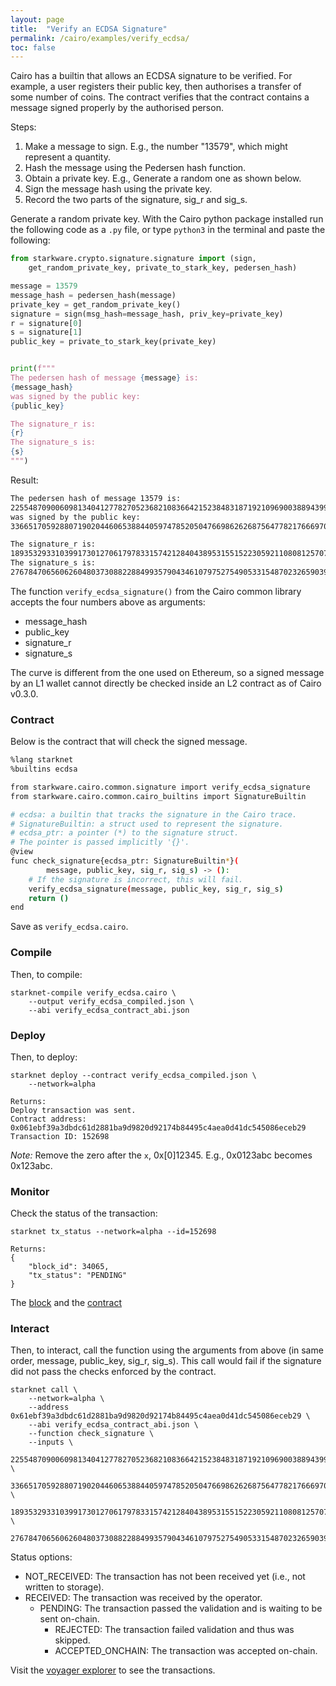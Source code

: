 ```yaml
---
layout: page
title:  "Verify an ECDSA Signature"
permalink: /cairo/examples/verify_ecdsa/
toc: false
---
```


Cairo has a builtin that allows an ECDSA signature to be verified. For example, a user registers
their public key, then authorises a transfer of some number of coins. The contract verifies that
the contract contains a message signed properly by the authorised person.

Steps:
1. Make a message to sign. E.g., the number "13579", which might represent a quantity.
2. Hash the message using the Pedersen hash function.
3. Obtain a private key. E.g., Generate a random one as shown below.
4. Sign the message hash using the private key.
5. Record the two parts of the signature, sig_r and sig_s.

Generate a random private key. With the Cairo python package installed run the following
code as a `.py` file, or type `python3` in the terminal and paste the following:
```py
from starkware.crypto.signature.signature import (sign,
    get_random_private_key, private_to_stark_key, pedersen_hash)

message = 13579
message_hash = pedersen_hash(message)
private_key = get_random_private_key()
signature = sign(msg_hash=message_hash, priv_key=private_key)
r = signature[0]
s = signature[1]
public_key = private_to_stark_key(private_key)


print(f"""
The pedersen hash of message {message} is:
{message_hash}
was signed by the public key:
{public_key}

The signature_r is:
{r}
The signature_s is:
{s}
""")
```
Result:
```sh
The pedersen hash of message 13579 is:
2255487090060981340412778270523682108366421523848318719210969003889439916982
was signed by the public key:
336651705928807190204460653884405974785205047669862626875647782176669707088

The signature_r is:
1893532933103991730127061797833157421284043895315515223059211080812570729772
The signature_s is:
2767847065606260480373088228849935790434610797527549053315487023265903912514
```

The function `verify_ecdsa_signature()` from the Cairo common library
accepts the four numbers above as arguments:

- message_hash
- public_key
- signature_r
- signature_s

The curve is different from the one used on Ethereum, so a signed message by an L1 wallet cannot
directly be checked inside an L2 contract as of Cairo v0.3.0.

### Contract

Below is the contract that will check the signed message.

```sh
%lang starknet
%builtins ecdsa

from starkware.cairo.common.signature import verify_ecdsa_signature
from starkware.cairo.common.cairo_builtins import SignatureBuiltin

# ecdsa: a builtin that tracks the signature in the Cairo trace.
# SignatureBuiltin: a struct used to represent the signature.
# ecdsa_ptr: a pointer (*) to the signature struct.
# The pointer is passed implicitly '{}'.
@view
func check_signature{ecdsa_ptr: SignatureBuiltin*}(
        message, public_key, sig_r, sig_s) -> ():
    # If the signature is incorrect, this will fail.
    verify_ecdsa_signature(message, public_key, sig_r, sig_s)
    return ()
end
```
Save as `verify_ecdsa.cairo`.

### Compile

Then, to compile:
```
starknet-compile verify_ecdsa.cairo \
    --output verify_ecdsa_compiled.json \
    --abi verify_ecdsa_contract_abi.json
```
### Deploy

Then, to deploy:
```
starknet deploy --contract verify_ecdsa_compiled.json \
    --network=alpha

Returns:
Deploy transaction was sent.
Contract address: 0x061ebf39a3dbdc61d2881ba9d9820d92174b84495c4aea0d41dc545086eceb29
Transaction ID: 152698
```

*Note:* Remove the zero after the `x`, 0x[0]12345. E.g., 0x0123abc becomes 0x123abc.

### Monitor

Check the status of the transaction:

```
starknet tx_status --network=alpha --id=152698

Returns:
{
    "block_id": 34065,
    "tx_status": "PENDING"
}
```
The [block](https://voyager.online/block/34065) and the
[contract](https://voyager.online/contract/0x61ebf39a3dbdc61d2881ba9d9820d92174b84495c4aea0d41dc545086eceb29#state)

### Interact

Then, to interact, call the function using the arguments from above (in same order,
message, public_key, sig_r, sig_s). This call would fail if the signature did not pass
the checks enforced by the contract.

```
starknet call \
    --network=alpha \
    --address 0x61ebf39a3dbdc61d2881ba9d9820d92174b84495c4aea0d41dc545086eceb29 \
    --abi verify_ecdsa_contract_abi.json \
    --function check_signature \
    --inputs \
    2255487090060981340412778270523682108366421523848318719210969003889439916982 \
    336651705928807190204460653884405974785205047669862626875647782176669707088 \
    1893532933103991730127061797833157421284043895315515223059211080812570729772 \
    2767847065606260480373088228849935790434610797527549053315487023265903912514
```

Status options:

- NOT_RECEIVED: The transaction has not been received yet (i.e., not written to storage).
- RECEIVED: The transaction was received by the operator.
    - PENDING: The transaction passed the validation and is waiting to be sent on-chain.
        - REJECTED: The transaction failed validation and thus was skipped.
        - ACCEPTED_ONCHAIN: The transaction was accepted on-chain.


Visit the [voyager explorer](https://voyager.online/) to see the transactions.